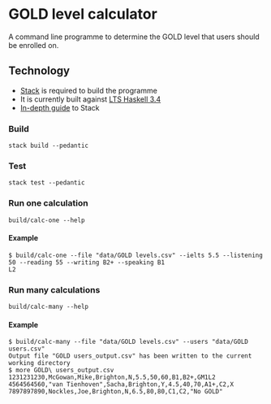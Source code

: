 # GOLD level calculator

A command line programme to determine the GOLD level that users should be enrolled on.

## Technology

* [Stack](https://github.com/commercialhaskell/stack) is required to build the programme
* It is currently built against [LTS Haskell 3.4](https://www.stackage.org/lts-3.4)
* [In-depth guide](https://github.com/commercialhaskell/stack/blob/master/GUIDE.md) to Stack

### Build

    stack build --pedantic

### Test

    stack test --pedantic

### Run one calculation

    build/calc-one --help

#### Example

    $ build/calc-one --file "data/GOLD levels.csv" --ielts 5.5 --listening 50 --reading 55 --writing B2+ --speaking B1
    L2

### Run many calculations

    build/calc-many --help

#### Example

    $ build/calc-many --file "data/GOLD levels.csv" --users "data/GOLD users.csv"
    Output file "GOLD users_output.csv" has been written to the current working directory
    $ more GOLD\ users_output.csv
    1231231230,McGowan,Mike,Brighton,N,5.5,50,60,B1,B2+,GM1L2
    4564564560,"van Tienhoven",Sacha,Brighton,Y,4.5,40,70,A1+,C2,X
    7897897890,Nockles,Joe,Brighton,N,6.5,80,80,C1,C2,"No GOLD"
